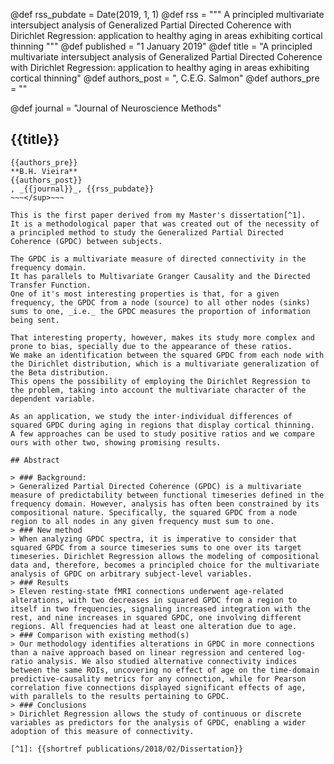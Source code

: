 @def rss_pubdate = Date(2019, 1, 1)
@def rss = """ A principled multivariate intersubject analysis of Generalized Partial Directed Coherence with Dirichlet Regression: application to healthy aging in areas exhibiting cortical thinning """
@def published = "1 January 2019"
@def title = "A principled multivariate intersubject analysis of Generalized Partial Directed Coherence with Dirichlet Regression: application to healthy aging in areas exhibiting cortical thinning"
@def authors_post = ", C.E.G. Salmon"
@def authors_pre = ""

@def journal = "Journal of Neuroscience Methods"

## {{title}}
~~~<sup>~~~
{{authors_pre}}
**B.H. Vieira**
{{authors_post}}
, _{{journal}}_, {{rss_pubdate}}
~~~</sup>~~~

This is the first paper derived from my Master's dissertation[^1].
It is a methodological paper that was created out of the necessity of a principled method to study the Generalized Partial Directed Coherence (GPDC) between subjects.

The GPDC is a multivariate measure of directed connectivity in the frequency domain.
It has parallels to Multivariate Granger Causality and the Directed Transfer Function.
One of it's most interesting properties is that, for a given frequency, the GPDC from a node (source) to all other nodes (sinks) sums to one, _i.e._ the GPDC measures the proportion of information being sent.

That interesting property, however, makes its study more complex and prone to bias, specially due to the appearance of these ratios.
We make an identification between the squared GPDC from each node with the Dirichlet distribution, which is a multivariate generalization of the Beta distribution.
This opens the possibility of employing the Dirichlet Regression to the problem, taking into account the multivariate character of the dependent variable.

As an application, we study the inter-individual differences of squared GPDC during aging in regions that display cortical thinning.
A few approaches can be used to study positive ratios and we compare ours with other two, showing promising results.

## Abstract

> ### Background:
> Generalized Partial Directed Coherence (GPDC) is a multivariate measure of predictability between functional timeseries defined in the frequency domain. However, analysis has often been constrained by its compositional nature. Specifically, the squared GPDC from a node region to all nodes in any given frequency must sum to one.
> ### New method
> When analyzing GPDC spectra, it is imperative to consider that squared GPDC from a source timeseries sums to one over its target timeseries. Dirichlet Regression allows the modeling of compositional data and, therefore, becomes a principled choice for the multivariate analysis of GPDC on arbitrary subject-level variables.
> ### Results
> Eleven resting-state fMRI connections underwent age-related alterations, with two decreases in squared GPDC from a region to itself in two frequencies, signaling increased integration with the rest, and nine increases in squared GPDC, one involving different regions. All frequencies had at least one alteration due to age.
> ### Comparison with existing method(s)
> Our methodology identifies alterations in GPDC in more connections than a naïve approach based on linear regression and centered log-ratio analysis. We also studied alternative connectivity indices between the same ROIs, uncovering no effect of age on the time-domain predictive-causality metrics for any connection, while for Pearson correlation five connections displayed significant effects of age, with parallels to the results pertaining to GPDC.
> ### Conclusions
> Dirichlet Regression allows the study of continuous or discrete variables as predictors for the analysis of GPDC, enabling a wider adoption of this measure of connectivity.

[^1]: {{shortref publications/2018/02/Dissertation}}





